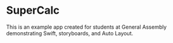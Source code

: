 # SuperCalc
This is an example app created for students at General Assembly demonstrating Swift, storyboards, and Auto Layout.
